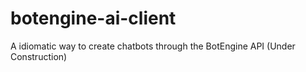 # botengine-ai-client
A idiomatic way to create chatbots through the BotEngine API (Under Construction)
